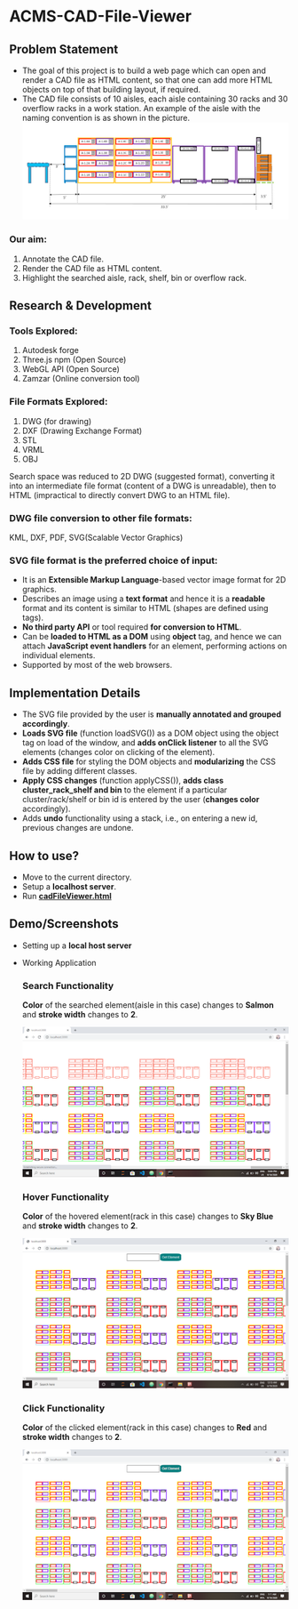 # ACMS-CAD-File-Viewer

## Problem Statement
* The goal of this project is to build a web page which can open and render a CAD file as HTML content, so that one can add more HTML objects on top of that building layout, if    required.
* The CAD file consists of 10 aisles, each aisle containing 30 racks and 30 overflow racks in a work station.
An example of the aisle with the naming convention is as shown in the picture.</br>
![aisle](images/aisle.png)

### Our aim:
1. Annotate the CAD file.
2. Render the CAD file as HTML content.
3. Highlight the searched aisle, rack, shelf, bin or overflow rack.

## Research & Development
### Tools Explored: 
1. Autodesk forge
2. Three.js npm (Open Source)
3. WebGL API (Open Source)
4. Zamzar (Online conversion tool)
### File Formats Explored:
1. DWG (for drawing)
2. DXF (Drawing Exchange Format)
3. STL
4. VRML
5. OBJ


Search space was reduced to 2D DWG (suggested format), converting it into an intermediate file format (content of a DWG is unreadable), then to HTML (impractical to directly convert DWG to an HTML file).

### DWG file conversion to other file formats: 
KML, DXF, PDF, SVG(Scalable Vector Graphics)

### SVG file format is the preferred choice of input:
* It is an **Extensible Markup Language**-based vector image format for 2D graphics.
* Describes an image using a **text format** and hence it is a **readable** format and its content is similar to HTML (shapes are defined using tags).
* **No third party API** or tool required **for conversion to HTML**.
* Can be **loaded to HTML as a DOM** using **object** tag, and hence we can attach **JavaScript event handlers** for an element, performing actions on individual elements.
* Supported by most of the web browsers.
  
## Implementation Details 
* The SVG file provided by the user is **manually annotated and grouped accordingly**.
* **Loads SVG file** (function loadSVG()) as a DOM object using the object tag on load of the window, and **adds onClick listener** to all the SVG elements (changes color on clicking of   the element).
* **Adds CSS file** for styling the DOM objects and **modularizing** the CSS file by adding different classes.
* **Apply CSS changes** (function applyCSS()), **adds class cluster_rack_shelf and bin** to the element if a particular cluster/rack/shelf or bin id is entered by the user (**changes color** accordingly). 
* Adds **undo** functionality using a stack, i.e., on entering a new id, previous changes are undone.

## How to use?
* Move to the current directory.
* Setup a **localhost server**.
* Run [**cadFileViewer.html**](cadFileViewer.html)

## Demo/Screenshots
* Setting up a **local host server**
* Working Application
  ### Search Functionality
  **Color** of the searched element(aisle in this case) changes to **Salmon** and **stroke width** changes to **2**.
  
  ![search](images/search.png)
  
  ### Hover Functionality
  **Color** of the hovered element(rack in this case) changes to **Sky Blue** and **stroke width** changes to **2**.
  
  ![hover](images/hover.png)
  
  ### Click Functionality
  **Color** of the clicked element(rack in this case) changes to **Red** and **stroke width** changes to **2**.
  
  ![click](images/click.png)

